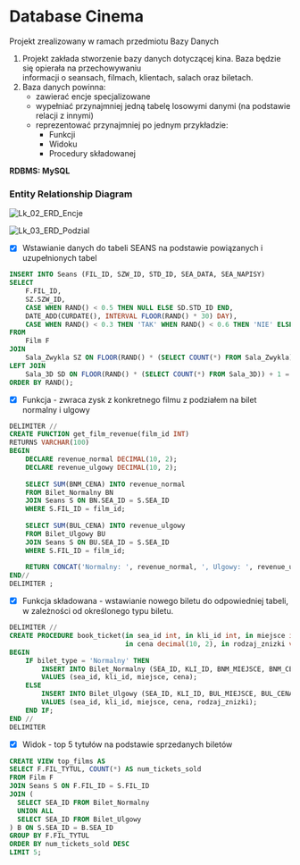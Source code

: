 # Database Cinema

Projekt zrealizowany w ramach przedmiotu Bazy Danych

1. Projekt zakłada stworzenie bazy danych dotyczącej kina. Baza będzie się opierała na przechowywaniu  
 informacji o seansach, filmach, klientach, salach oraz biletach.
2. Baza danych powinna:  
   - zawierać encje specjalizowane
   - wypełniać przynajmniej jedną tabelę losowymi danymi (na podstawie relacji z innymi)
   - reprezentować przynajmniej po jednym przykładzie:  
     - Funkcji
     - Widoku
     - Procedury składowanej

**RDBMS: MySQL**

###  Entity Relationship Diagram

![Lk_02_ERD_Encje](https://github.com/user-attachments/assets/82178f4f-0916-4c80-9018-0cf094b17381)


![Lk_03_ERD_Podzial](https://github.com/user-attachments/assets/d7de3b8c-d3da-4f71-aaeb-612d2e2db13d)


 - [x] Wstawianie danych do tabeli SEANS na podstawie powiązanych i uzupełnionych tabel
```sql
INSERT INTO Seans (FIL_ID, SZW_ID, STD_ID, SEA_DATA, SEA_NAPISY)
SELECT 
    F.FIL_ID,
    SZ.SZW_ID,
    CASE WHEN RAND() < 0.5 THEN NULL ELSE SD.STD_ID END,
    DATE_ADD(CURDATE(), INTERVAL FLOOR(RAND() * 30) DAY),
    CASE WHEN RAND() < 0.3 THEN 'TAK' WHEN RAND() < 0.6 THEN 'NIE' ELSE 'BRAK' END
FROM 
    Film F
JOIN 
    Sala_Zwykla SZ ON FLOOR(RAND() * (SELECT COUNT(*) FROM Sala_Zwykla)) + 1 = SZ.SZW_ID
LEFT JOIN 
    Sala_3D SD ON FLOOR(RAND() * (SELECT COUNT(*) FROM Sala_3D)) + 1 = SD.STD_ID
ORDER BY RAND();
```
- [x] Funkcja - zwraca zysk z konkretnego filmu z podziałem na bilet normalny i ulgowy
      

```sql
DELIMITER //
CREATE FUNCTION get_film_revenue(film_id INT)
RETURNS VARCHAR(100)
BEGIN
    DECLARE revenue_normal DECIMAL(10, 2);
    DECLARE revenue_ulgowy DECIMAL(10, 2);
    
    SELECT SUM(BNM_CENA) INTO revenue_normal
    FROM Bilet_Normalny BN
    JOIN Seans S ON BN.SEA_ID = S.SEA_ID
    WHERE S.FIL_ID = film_id;
     
    SELECT SUM(BUL_CENA) INTO revenue_ulgowy
    FROM Bilet_Ulgowy BU
    JOIN Seans S ON BU.SEA_ID = S.SEA_ID
    WHERE S.FIL_ID = film_id;
    
    RETURN CONCAT('Normalny: ', revenue_normal, ', Ulgowy: ', revenue_ulgowy);
END//
DELIMITER ;
```

- [x] Funkcja składowana - wstawianie nowego biletu do odpowiedniej tabeli, w zależności od określonego typu biletu.

```sql
DELIMITER //
CREATE PROCEDURE book_ticket(in sea_id int, in kli_id int, in miejsce int, in bilet_type enum('Normalny', 'Ulgowy'), 
							 in cena decimal(10, 2), in rodzaj_znizki varchar(50))
BEGIN
    IF bilet_type = 'Normalny' THEN
        INSERT INTO Bilet_Normalny (SEA_ID, KLI_ID, BNM_MIEJSCE, BNM_CENA)
        VALUES (sea_id, kli_id, miejsce, cena);
    ELSE
        INSERT INTO Bilet_Ulgowy (SEA_ID, KLI_ID, BUL_MIEJSCE, BUL_CENA, BUL_RODZAJ_ZNIZKI)
        VALUES (sea_id, kli_id, miejsce, cena, rodzaj_znizki);
    END IF;
END //
DELIMITER 
```

- [x] Widok - top 5 tytułów na podstawie sprzedanych biletów

```sql
CREATE VIEW top_films AS
SELECT F.FIL_TYTUL, COUNT(*) AS num_tickets_sold
FROM Film F
JOIN Seans S ON F.FIL_ID = S.FIL_ID
JOIN (
  SELECT SEA_ID FROM Bilet_Normalny
  UNION ALL
  SELECT SEA_ID FROM Bilet_Ulgowy
) B ON S.SEA_ID = B.SEA_ID
GROUP BY F.FIL_TYTUL
ORDER BY num_tickets_sold DESC
LIMIT 5;
```
       
